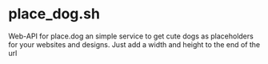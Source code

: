 # place_dog.sh
Web-API for place.dog an simple service to get cute dogs as placeholders for your websites and designs. Just add a width and height to the end of the url
